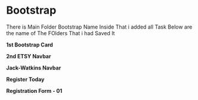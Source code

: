 # Bootstrap


There is Main Folder Bootstrap Name Inside That i added all Task Below are the name of The FOlders That i had Saved It

**1st Bootstrap Card**

**2nd ETSY Navbar**

**Jack-Watkins Navbar**

**Register Today**

**Registration Form - 01**
